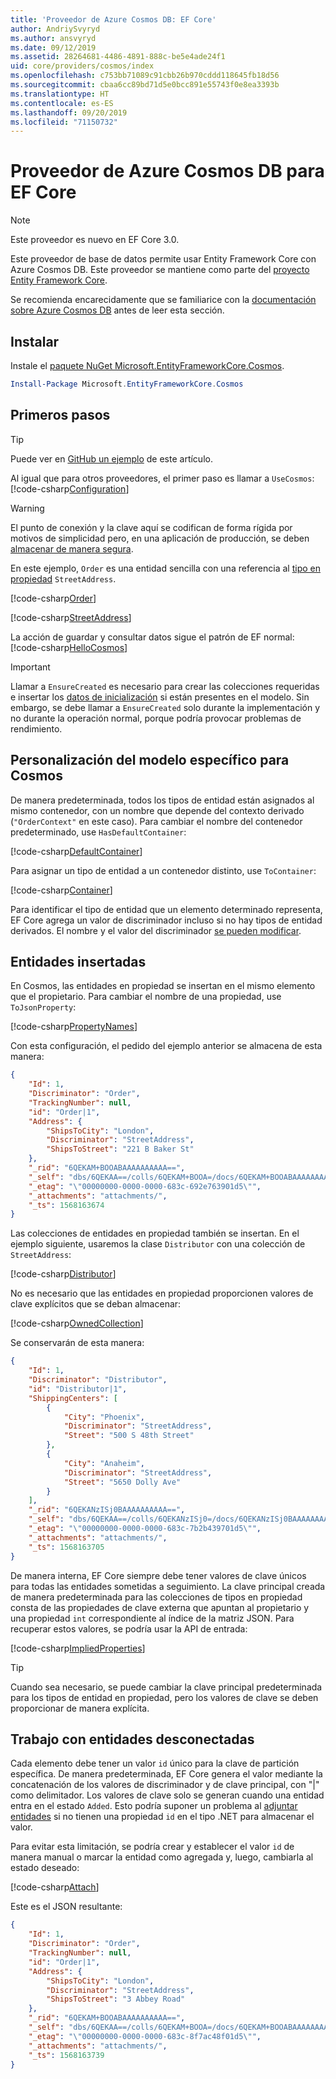 ```yaml
---
title: 'Proveedor de Azure Cosmos DB: EF Core'
author: AndriySvyryd
ms.author: ansvyryd
ms.date: 09/12/2019
ms.assetid: 28264681-4486-4891-888c-be5e4ade24f1
uid: core/providers/cosmos/index
ms.openlocfilehash: c753bb71089c91cbb26b970cddd118645fb18d56
ms.sourcegitcommit: cbaa6cc89bd71d5e0bcc891e55743f0e8ea3393b
ms.translationtype: HT
ms.contentlocale: es-ES
ms.lasthandoff: 09/20/2019
ms.locfileid: "71150732"
---
```

# <a name="ef-core-azure-cosmos-db-provider"></a>Proveedor de Azure Cosmos DB para EF Core

>[!NOTE]
> Este proveedor es nuevo en EF Core 3.0.

Este proveedor de base de datos permite usar Entity Framework Core con Azure Cosmos DB. Este proveedor se mantiene como parte del [proyecto Entity Framework Core](https://github.com/aspnet/EntityFrameworkCore).

Se recomienda encarecidamente que se familiarice con la [documentación sobre Azure Cosmos DB](https://docs.microsoft.com/en-us/azure/cosmos-db/introduction) antes de leer esta sección.

## <a name="install"></a>Instalar

Instale el [paquete NuGet Microsoft.EntityFrameworkCore.Cosmos](https://www.nuget.org/packages/Microsoft.EntityFrameworkCore.Cosmos/).

``` powershell
Install-Package Microsoft.EntityFrameworkCore.Cosmos
```

## <a name="get-started"></a>Primeros pasos

> [!TIP]  
> Puede ver en [GitHub un ejemplo](https://github.com/aspnet/EntityFramework.Docs/tree/master/samples/core/Cosmos) de este artículo.

Al igual que para otros proveedores, el primer paso es llamar a `UseCosmos`: [!code-csharp[Configuration](../../../../samples/core/Cosmos/ModelBuilding/OrderContext.cs?name=Configuration)]

> [!WARNING]
> El punto de conexión y la clave aquí se codifican de forma rígida por motivos de simplicidad pero, en una aplicación de producción, se deben [almacenar de manera segura](https://docs.microsoft.com/aspnet/core/security/app-secrets#secret-manager).

En este ejemplo, `Order` es una entidad sencilla con una referencia al [tipo en propiedad](../../modeling/owned-entities.md) `StreetAddress`.

[!code-csharp[Order](../../../../samples/core/Cosmos/ModelBuilding/Order.cs?name=Order)]

[!code-csharp[StreetAddress](../../../../samples/core/Cosmos/ModelBuilding/StreetAddress.cs?name=StreetAddress)]

La acción de guardar y consultar datos sigue el patrón de EF normal: [!code-csharp[HelloCosmos](../../../../samples/core/Cosmos/ModelBuilding/Sample.cs?name=HelloCosmos)]

> [!IMPORTANT]
> Llamar a `EnsureCreated` es necesario para crear las colecciones requeridas e insertar los [datos de inicialización](../../modeling/data-seeding.md) si están presentes en el modelo. Sin embargo, se debe llamar a `EnsureCreated` solo durante la implementación y no durante la operación normal, porque podría provocar problemas de rendimiento.

## <a name="cosmos-specific-model-customization"></a>Personalización del modelo específico para Cosmos

De manera predeterminada, todos los tipos de entidad están asignados al mismo contenedor, con un nombre que depende del contexto derivado (`"OrderContext"` en este caso). Para cambiar el nombre del contenedor predeterminado, use `HasDefaultContainer`:

[!code-csharp[DefaultContainer](../../../../samples/core/Cosmos/ModelBuilding/OrderContext.cs?name=DefaultContainer)]

Para asignar un tipo de entidad a un contenedor distinto, use `ToContainer`:

[!code-csharp[Container](../../../../samples/core/Cosmos/ModelBuilding/OrderContext.cs?name=Container)]

Para identificar el tipo de entidad que un elemento determinado representa, EF Core agrega un valor de discriminador incluso si no hay tipos de entidad derivados. El nombre y el valor del discriminador [se pueden modificar](../../modeling/inheritance.md).

## <a name="embedded-entities"></a>Entidades insertadas

En Cosmos, las entidades en propiedad se insertan en el mismo elemento que el propietario. Para cambiar el nombre de una propiedad, use `ToJsonProperty`:

[!code-csharp[PropertyNames](../../../../samples/core/Cosmos/ModelBuilding/OrderContext.cs?name=PropertyNames)]

Con esta configuración, el pedido del ejemplo anterior se almacena de esta manera:

``` json
{
    "Id": 1,
    "Discriminator": "Order",
    "TrackingNumber": null,
    "id": "Order|1",
    "Address": {
        "ShipsToCity": "London",
        "Discriminator": "StreetAddress",
        "ShipsToStreet": "221 B Baker St"
    },
    "_rid": "6QEKAM+BOOABAAAAAAAAAA==",
    "_self": "dbs/6QEKAA==/colls/6QEKAM+BOOA=/docs/6QEKAM+BOOABAAAAAAAAAA==/",
    "_etag": "\"00000000-0000-0000-683c-692e763901d5\"",
    "_attachments": "attachments/",
    "_ts": 1568163674
}
```

Las colecciones de entidades en propiedad también se insertan. En el ejemplo siguiente, usaremos la clase `Distributor` con una colección de `StreetAddress`:

[!code-csharp[Distributor](../../../../samples/core/Cosmos/ModelBuilding/Distributor.cs?name=Distributor)]

No es necesario que las entidades en propiedad proporcionen valores de clave explícitos que se deban almacenar:

[!code-csharp[OwnedCollection](../../../../samples/core/Cosmos/ModelBuilding/Sample.cs?name=OwnedCollection)]

Se conservarán de esta manera:

``` json
{
    "Id": 1,
    "Discriminator": "Distributor",
    "id": "Distributor|1",
    "ShippingCenters": [
        {
            "City": "Phoenix",
            "Discriminator": "StreetAddress",
            "Street": "500 S 48th Street"
        },
        {
            "City": "Anaheim",
            "Discriminator": "StreetAddress",
            "Street": "5650 Dolly Ave"
        }
    ],
    "_rid": "6QEKANzISj0BAAAAAAAAAA==",
    "_self": "dbs/6QEKAA==/colls/6QEKANzISj0=/docs/6QEKANzISj0BAAAAAAAAAA==/",
    "_etag": "\"00000000-0000-0000-683c-7b2b439701d5\"",
    "_attachments": "attachments/",
    "_ts": 1568163705
}
```

De manera interna, EF Core siempre debe tener valores de clave únicos para todas las entidades sometidas a seguimiento. La clave principal creada de manera predeterminada para las colecciones de tipos en propiedad consta de las propiedades de clave externa que apuntan al propietario y una propiedad `int` correspondiente al índice de la matriz JSON. Para recuperar estos valores, se podría usar la API de entrada:

[!code-csharp[ImpliedProperties](../../../../samples/core/Cosmos/ModelBuilding/Sample.cs?name=ImpliedProperties)]

> [!TIP]
> Cuando sea necesario, se puede cambiar la clave principal predeterminada para los tipos de entidad en propiedad, pero los valores de clave se deben proporcionar de manera explícita.

## <a name="working-with-disconnected-entities"></a>Trabajo con entidades desconectadas

Cada elemento debe tener un valor `id` único para la clave de partición específica. De manera predeterminada, EF Core genera el valor mediante la concatenación de los valores de discriminador y de clave principal, con "|" como delimitador. Los valores de clave solo se generan cuando una entidad entra en el estado `Added`. Esto podría suponer un problema al [adjuntar entidades](../../saving/disconnected-entities.md) si no tienen una propiedad `id` en el tipo .NET para almacenar el valor.

Para evitar esta limitación, se podría crear y establecer el valor `id` de manera manual o marcar la entidad como agregada y, luego, cambiarla al estado deseado:

[!code-csharp[Attach](../../../../samples/core/Cosmos/ModelBuilding/Sample.cs?highlight=4&name=Attach)]

Este es el JSON resultante:

``` json
{
    "Id": 1,
    "Discriminator": "Order",
    "TrackingNumber": null,
    "id": "Order|1",
    "Address": {
        "ShipsToCity": "London",
        "Discriminator": "StreetAddress",
        "ShipsToStreet": "3 Abbey Road"
    },
    "_rid": "6QEKAM+BOOABAAAAAAAAAA==",
    "_self": "dbs/6QEKAA==/colls/6QEKAM+BOOA=/docs/6QEKAM+BOOABAAAAAAAAAA==/",
    "_etag": "\"00000000-0000-0000-683c-8f7ac48f01d5\"",
    "_attachments": "attachments/",
    "_ts": 1568163739
}
```